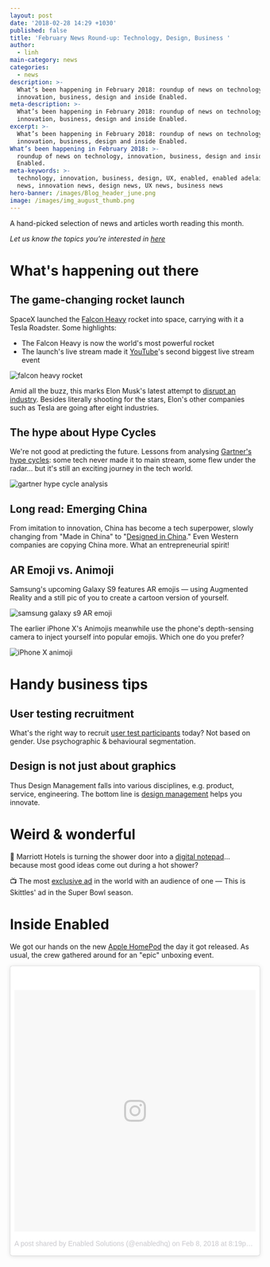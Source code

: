 ```yaml
---
layout: post
date: '2018-02-28 14:29 +1030'
published: false
title: 'February News Round-up: Technology, Design, Business '
author:
  - linh
main-category: news
categories:
  - news
description: >-
  What’s been happening in February 2018: roundup of news on technology,
  innovation, business, design and inside Enabled.
meta-description: >-
  What’s been happening in February 2018: roundup of news on technology,
  innovation, business, design and inside Enabled.
excerpt: >-
  What’s been happening in February 2018: roundup of news on technology,
  innovation, business, design and inside Enabled.
What’s been happening in February 2018: >-
  roundup of news on technology, innovation, business, design and inside
  Enabled.
meta-keywords: >-
  technology, innovation, business, design, UX, enabled, enabled adelaide, tech
  news, innovation news, design news, UX news, business news
hero-banner: /images/Blog_header_june.png
image: /images/img_august_thumb.png
---
```

A hand-picked selection of news and articles worth reading this month.

_Let us know the topics you’re interested in [here](https://enabled1.typeform.com/to/YcdNts)_

# What's happening out there

## The game-changing rocket launch

SpaceX launched the [Falcon Heavy](https://www.theverge.com/2018/2/6/16971200/spacex-falcon-heavy-launch-success-roadster-orbit-elon-musk) rocket into space, carrying with it a Tesla Roadster. Some highlights:

- The Falcon Heavy is now the world's most powerful rocket 
- The launch's live stream made it [YouTube](https://www.theverge.com/2018/2/6/16981730/spacex-falcon-heavy-launch-youtube-live-stream-record)'s second biggest live stream event

![falcon heavy rocket]({{site.baseurl}}/images/img_feb_spacex.jpg)

Amid all the buzz, this marks Elon Musk's latest attempt to [disrupt an industry](https://www.cbinsights.com/research/report/elon-musk-companies-disruption/). Besides literally shooting for the stars, Elon's other companies such as Tesla are going after eight industries. 

## The hype about Hype Cycles

We're not good at predicting the future. Lessons from analysing [Gartner's hype cycles](https://www.linkedin.com/pulse/8-lessons-from-20-years-hype-cycles-michael-mullany/): some tech never made it to main stream, some flew under the radar... but it's still an exciting journey in the tech world.

![gartner hype cycle analysis]({{site.baseurl}}/images/img_feb_hype.png)

## Long read: Emerging China 

From imitation to innovation, China has become a tech superpower, slowly changing from "Made in China" to "[Designed in China](http://www.wired.co.uk/article/how-china-became-tech-superpower-took-over-the-west?)." Even Western companies are copying China more. What an entrepreneurial spirit!

## AR Emoji vs. Animoji

Samsung's upcoming Galaxy S9 features AR emojis — using Augmented Reality and a still pic of you to create a cartoon version of yourself. 

![samsung galaxy s9 AR emoji ]({{site.baseurl}}/images/img_feb_s9.gif)

The earlier iPhone X's Animojis meanwhile use the phone's depth-sensing camera to inject yourself into popular emojis. Which one do you prefer?  

![iPhone X animoji ]({{site.baseurl}}/images/img_feb_animoji.gif)

# Handy business tips

## User testing recruitment

What's the right way to recruit [user test participants](https://uxdesign.cc/why-are-you-still-recruiting-user-test-participants-by-gender-ed21ec6cff61) today? Not based on gender. Use psychographic & behavioural segmentation. 

## Design is not just about graphics 

Thus Design Management falls into various disciplines, e.g. product, service, engineering. The bottom line is [design management](https://www.interaction-design.org/literature/article/design-management-an-introduction-taking-charge-of-processes-and-people?) helps you innovate.

# Weird & wonderful

🚿 Marriott Hotels is turning the shower door into a [digital notepad](https://www.youtube.com/watch?v=MLz_B0MkAy4)... because most good ideas come out during a hot shower? 

📺 The most [exclusive ad](http://www.adweek.com/creativity/the-kid-who-watched-skittles-super-bowl-ad-reveals-what-happened-in-it) in the world with an audience of one — This is Skittles' ad in the Super Bowl season.

# Inside Enabled

We got our hands on the new [Apple HomePod](https://www.instagram.com/p/Be9ley2Fu32/?taken-by=enabledhq) the day it got released. As usual, the crew gathered around for an "epic" unboxing event. 

<blockquote class="instagram-media" data-instgrm-permalink="https://www.instagram.com/p/Be9ley2Fu32/" data-instgrm-version="8" style=" background:#FFF; border:0; border-radius:3px; box-shadow:0 0 1px 0 rgba(0,0,0,0.5),0 1px 10px 0 rgba(0,0,0,0.15); margin: 1px; max-width:658px; padding:0; width:99.375%; width:-webkit-calc(100% - 2px); width:calc(100% - 2px);"><div style="padding:8px;"> <div style=" background:#F8F8F8; line-height:0; margin-top:40px; padding:50% 0; text-align:center; width:100%;"> <div style=" background:url(data:image/png;base64,iVBORw0KGgoAAAANSUhEUgAAACwAAAAsCAMAAAApWqozAAAABGdBTUEAALGPC/xhBQAAAAFzUkdCAK7OHOkAAAAMUExURczMzPf399fX1+bm5mzY9AMAAADiSURBVDjLvZXbEsMgCES5/P8/t9FuRVCRmU73JWlzosgSIIZURCjo/ad+EQJJB4Hv8BFt+IDpQoCx1wjOSBFhh2XssxEIYn3ulI/6MNReE07UIWJEv8UEOWDS88LY97kqyTliJKKtuYBbruAyVh5wOHiXmpi5we58Ek028czwyuQdLKPG1Bkb4NnM+VeAnfHqn1k4+GPT6uGQcvu2h2OVuIf/gWUFyy8OWEpdyZSa3aVCqpVoVvzZZ2VTnn2wU8qzVjDDetO90GSy9mVLqtgYSy231MxrY6I2gGqjrTY0L8fxCxfCBbhWrsYYAAAAAElFTkSuQmCC); display:block; height:44px; margin:0 auto -44px; position:relative; top:-22px; width:44px;"></div></div><p style=" color:#c9c8cd; font-family:Arial,sans-serif; font-size:14px; line-height:17px; margin-bottom:0; margin-top:8px; overflow:hidden; padding:8px 0 7px; text-align:center; text-overflow:ellipsis; white-space:nowrap;"><a href="https://www.instagram.com/p/Be9ley2Fu32/" style=" color:#c9c8cd; font-family:Arial,sans-serif; font-size:14px; font-style:normal; font-weight:normal; line-height:17px; text-decoration:none;" target="_blank">A post shared by Enabled Solutions (@enabledhq)</a> on <time style=" font-family:Arial,sans-serif; font-size:14px; line-height:17px;" datetime="2018-02-09T04:19:15+00:00">Feb 8, 2018 at 8:19pm PST</time></p></div></blockquote> <script async defer src="//www.instagram.com/embed.js"></script>
